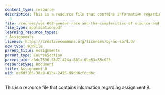 ```yaml
---
content_type: resource
description: This is a resource file that contains information regarding assignment
  8.
file: /courses/wgs-693-gender-race-and-the-complexities-of-science-and-technology-a-problem-based-learning-experiment-spring-2009/ee6df18638a902b4242699dd6cfccdbc_MITWGS_693S09_assn08.pdf
file_type: application/pdf
learning_resource_types:
- Assignments
license: https://creativecommons.org/licenses/by-nc-sa/4.0/
ocw_type: OCWFile
parent_title: Assignments
parent_type: CourseSection
parent_uid: e8dc7630-38d7-424a-881a-0be53c35c639
resourcetype: Document
title: Assignment 8
uid: ee6df186-38a9-02b4-2426-99dd6cfccdbc
---
```

This is a resource file that contains information regarding assignment 8.